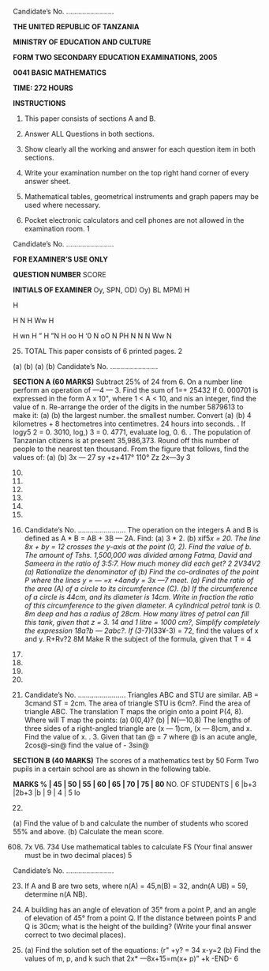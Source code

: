 Candidate’s No. ........................

**THE UNITED REPUBLIC OF TANZANIA**

**MINISTRY OF EDUCATION AND CULTURE**

**FORM TWO SECONDARY EDUCATION EXAMINATIONS, 2005**

**0041 BASIC MATHEMATICS**

**TIME: 272 HOURS**

**INSTRUCTIONS**

1. This paper consists of sections A and B.

2. Answer ALL Questions in both sections.

3. Show clearly all the working and answer for each question item in both sections.

4. Write your examination number on the top right hand corner of every answer sheet.

5. Mathematical tables, geometrical instruments and graph papers may be used where necessary.

6. Pocket electronic calculators and cell phones are not allowed in the examination room.
1

Candidate’s No. ........................

**FOR EXAMINER’S USE ONLY**

**QUESTION NUMBER**
SCORE

**INITIALS OF EXAMINER**
Oy, SPN, OD) Oy) BL MPM)
H
>
H
>
H
N
H
Ww
H
>
H
wn
H
”
H
”N
H
oo
H
‘0
N
oO
N
PH
N
N
N
Ww
N
>

25. TOTAL
This paper consists of 6 printed pages.
2

(a)
(b)
(a)
(b)
Candidate’s No. ........................

**SECTION A (60 MARKS)**
Subtract 25% of 24 from 6. On a number line perform an operation of —4 — 3. Find the sum of 1=+ 25432
If 0. 000701 is expressed in the form A x 10", where 1 < A < 10, and nis an integer,
find the value of n.
Re-arrange the order of the digits in the number 5879613 to make it:
(a)
(b)
the largest number.
the smallest number.
Convert
(a)
(b)
4 kilometres + 8 hectometres into centimetres.
24 hours into seconds.
. If logy5 2 = 0. 3010, log,) 3 = 0. 4771, evaluate log, 0. 6. 
. The population of Tanzanian citizens is at present 35,986,373. Round off this number of people to the nearest ten thousand.
From the figure that follows, find the values of:
(a)
(b)
3x — 27
sy +z+417°
110°
Zz
2x—3y
3

10.

11.

12.

13.

14.

15.

16. Candidate’s No. ........................
The operation on the integers A and B is defined as A * B = AB + 3B — 2A.
Find:
(a) 3 * 2. 
(b) xif5*x = 20. The line 8x + by = 12 crosses the y-axis at the point (0, 2). Find the value of b.
The amount of Tshs. 1,500,000 was divided among Fatma, David and Sameera in the ratio of
3:5:7. How much money did each get?
2
2V34V2
(a) Rationalize the denominator of
(b) Find the co-ordinates of the point P where the lines y = — =x +4andy = 3x —7
meet.
(a) Find the ratio of the area (A) of a circle to its circumference (C).
(b) If the circumference of a circle is 44cm, and its diameter is 14cm. Write in fraction the ratio of this circumference to the given diameter.
   A cylindrical petrol tank is 0. 8m deep and has a radius of 28cm. How many litres of petrol can fill this tank, given that z = 3. 14 and 1 litre = 1000 cm?,
Simplify completely the expression 18a?b — 2abc?.
If (3*-7)(33¥-3) = 72, find the values of x and y.
R+Rv?2
8M
Make R the subject of the formula, given that T =
4

17.

18.

19.

20.

21. Candidate’s No. ........................
Triangles ABC and STU are similar.
AB = 3cmand ST = 2cm. The area of triangle STU is 6cm?. Find the area of triangle ABC.
The translation T maps the origin onto a point P(4, 8). Where will T map the points:
(a) 0(0,4)?
(b) | N(—10,8)
The lengths of three sides of a right-angled triangle are (x — 1)cm, (x — 8)cm, and x. Find the value of x.
. 3. Given that tan @ = 7 where @ is an acute angle,
2cos@-sin@
find the value of -
3sin@

**SECTION B (40 MARKS)**
The scores of a mathematics test by 50 Form Two pupils in a certain school are as shown in the following table.

**MARKS % | 45 | 50 | 55 | 60 | 65 | 70 | 75 | 80**
NO. OF STUDENTS | 6 |b+3 |2b+3 |b | 9 | 4 | 5 lo

22. 
(a) Find the value of b and calculate the number of students who scored 55% and above.
(b) Calculate the mean score.

608. 7x V6. 734
Use mathematical tables to calculate FS
(Your final answer must be in two decimal places)
5

Candidate’s No. ........................

23. If A and B are two sets, where n(A) = 45,n(B) = 32, andn(A UB) = 59, determine n(A NB).

24. A building has an angle of elevation of 35° from a point P, and an angle of elevation of 45°
from a point Q. If the distance between points P and Q is 30cm; what is the height of the building? (Write your final answer correct to two decimal places).

25. (a) Find the solution set of the equations:
{r" +y? = 34
x-y=2
(b) Find the values of m, p, and k such that 2x* —8x+15=m(x+ p)” +k
-END-
6